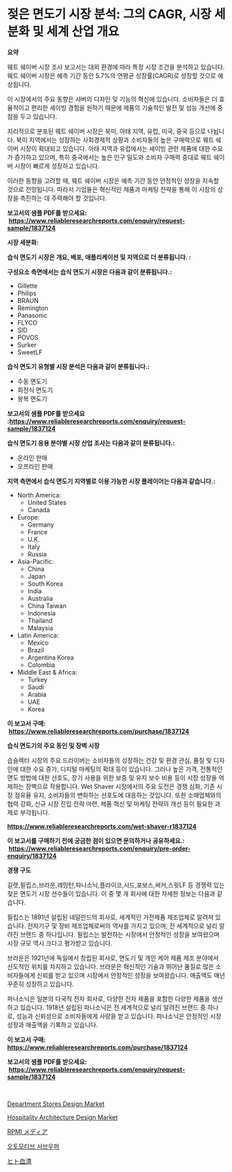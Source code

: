 <p><h1>젖은 면도기 시장 분석: 그의 CAGR, 시장 세분화 및 세계 산업 개요</h1></p><p><strong>요약</strong></p>
<p><p>웨트 쉐이버 시장 조사 보고서는 대외 환경에 따라 특정 시장 조건을 분석하고 있습니다. 웨트 쉐이버 시장은 예측 기간 동안 5.7%의 연평균 성장률(CAGR)로 성장할 것으로 예상됩니다.</p><p>이 시장에서의 주요 동향은 샤버의 디자인 및 기능의 혁신에 있습니다. 소비자들은 더 효율적이고 편리한 셰이빙 경험을 원하기 때문에 제품의 기술적인 발전 및 성능 개선에 중점을 두고 있습니다.</p><p>지리적으로 분포된 웨트 쉐이버 시장은 북미, 아태 지역, 유럽, 미국, 중국 등으로 나뉩니다. 북미 지역에서는 성장하는 사회경제적 상황과 소비자들의 높은 구매력으로 웨트 쉐이버 시장이 확대되고 있습니다. 아태 지역과 유럽에서는 셰이빙 관련 제품에 대한 수요가 증가하고 있으며, 특히 중국에서는 높은 인구 밀도와 소비자 구매력 증대로 웨트 쉐이버 시장이 빠르게 성장하고 있습니다.</p><p>이러한 동향을 고려할 때, 웨트 쉐이버 시장은 예측 기간 동안 안정적인 성장을 지속할 것으로 전망됩니다. 따라서 기업들은 혁신적인 제품과 마케팅 전략을 통해 이 시장의 성장을 촉진하는 데 주력해야 할 것입니다.</p></p>
<p><strong>보고서의 샘플 PDF를 받으세요: &nbsp;<a href="https://www.reliableresearchreports.com/enquiry/request-sample/1837124">https://www.reliableresearchreports.com/enquiry/request-sample/1837124</a></strong></p>
<p><strong>시장 세분화:</strong></p>
<p><strong> 습식 면도기 시장은 개요, 배포, 애플리케이션 및 지역으로 더 분류됩니다. :</strong></p>
<p><strong>구성요소 측면에서는 습식 면도기 시장은 다음과 같이 분류됩니다.:</strong></p>
<p><ul><li>Gillette</li><li>Philips</li><li>BRAUN</li><li>Remington</li><li>Panasonic</li><li>FLYCO</li><li>SID</li><li>POVOS</li><li>Surker</li><li>SweetLF</li></ul></p>
<p><strong> 습식 면도기 유형별 시장 분석은 다음과 같이 분류됩니다.:</strong></p>
<p><ul><li>수동 면도기</li><li>회전식 면도기</li><li>왕복 면도기</li></ul></p>
<p><strong>보고서의 샘플 PDF를 받으세요 :<a href="https://www.reliableresearchreports.com/enquiry/request-sample/1837124">https://www.reliableresearchreports.com/enquiry/request-sample/1837124</a></strong></p>
<p><strong> 습식 면도기 응용 분야별 시장 산업 조사는 다음과 같이 분류됩니다.:</strong></p>
<p><ul><li>온라인 판매</li><li>오프라인 판매</li></ul></p>
<p><strong>지역 측면에서 습식 면도기 지역별로 이용 가능한 시장 플레이어는 다음과 같습니다.:</strong></p>
<p><ul>
    <li>
        North America:
        <ul>
            <li>United States</li>
            <li>Canada</li>
        </ul>
    </li>
    <li>
        Europe:
        <ul>
            <li>Germany</li>
            <li>France</li>
            <li>U.K.</li>
            <li>Italy</li>
            <li>Russia</li>
        </ul>
    </li>
    <li>
        Asia-Pacific:
        <ul>
            <li>China</li>
            <li>Japan</li>
            <li>South Korea</li>
            <li>India</li>
            <li>Australia</li>
            <li>China Taiwan</li>
            <li>Indonesia</li>
            <li>Thailand</li>
            <li>Malaysia</li>
        </ul>
    </li>
    <li>
        Latin America:
        <ul>
            <li>Mexico</li>
            <li>Brazil</li>
            <li>Argentina Korea</li>
            <li>Colombia</li>
        </ul>
    </li>
    <li>
        Middle East & Africa:
        <ul>
            <li>Turkey</li>
            <li>Saudi</li>
            <li>Arabia</li>
            <li>UAE</li>
            <li>Korea</li>
        </ul>
    </li>
    </ul></p>
<p><strong>이 보고서 구매: &nbsp;<a href="https://www.reliableresearchreports.com/purchase/1837124">https://www.reliableresearchreports.com/purchase/1837124</a></strong></p>
<p><strong>습식 면도기의 주요 동인 및 장벽 시장</strong></p>
<p><p>습슬렉터 시장의 주요 드라이버는 소비자들의 성장하는 건강 및 환경 관심, 품질 및 디자인에 대한 수요 증가, 디지털 마케팅의 확대 등이 있습니다. 그러나 높은 가격, 전통적인 면도 방법에 대한 선호도, 장기 사용을 위한 보증 및 유지 보수 비용 등이 시장 성장을 억제하는 장벽으로 작용합니다. Wet Shaver 시장에서의 주요 도전은 경쟁 심화, 기존 시장 점유율 유지, 소비자들의 변화하는 선호도에 대응하는 것입니다. 또한 소매업체와의 협력 강화, 신규 시장 진입 전략 마련, 제품 혁신 및 마케팅 전략의 개선 등이 필요한 과제로 부각됩니다.</p></p>
<p><strong><a href="https://www.reliableresearchreports.com/wet-shaver-r1837124">https://www.reliableresearchreports.com/wet-shaver-r1837124</a></strong></p>
<p><strong>이 보고서를 구매하기 전에 궁금한 점이 있으면 문의하거나 공유하세요.: &nbsp;<a href="https://www.reliableresearchreports.com/enquiry/pre-order-enquiry/1837124">https://www.reliableresearchreports.com/enquiry/pre-order-enquiry/1837124</a></strong></p>
<p><strong>경쟁 구도</strong></p>
<p><p>길렛,필립스,브라운,레밍턴,파나소닉,플라이코,시드,포보스,써커,스윗LF 등 경쟁력 있는 젖은 면도기 시장 선수들이 있습니다. 이 중 몇 개 회사에 대한 자세한 정보는 다음과 같습니다.</p><p>필립스는 1891년 설립된 네덜란드의 회사로, 세계적인 가전제품 제조업체로 알려져 있습니다. 전자기구 및 장비 제조업체로써의 역사를 가지고 있으며, 전 세계적으로 널리 알려진 브랜드 중 하나입니다. 필립스는 발전하는 시장에서 안정적인 성장을 보여왔으며 시장 규모 역시 크다고 평가받고 있습니다.</p><p>브라운은 1921년에 독일에서 창립된 회사로, 면도기 및 개인 케어 제품 제조 분야에서 선도적인 위치를 차지하고 있습니다. 브라운은 혁신적인 기술과 뛰어난 품질로 많은 소비자들에게 신뢰를 받고 있으며 시장에서 안정적인 성장을 보여왔습니다. 매출액도 매년 꾸준히 성장하고 있습니다.</p><p>파나소닉은 일본의 다국적 전자 회사로, 다양한 전자 제품을 포함한 다양한 제품을 생산하고 있습니다. 1918년 설립된 파나소닉은 전 세계적으로 널리 알려진 브랜드 중 하나로, 성능과 신뢰성으로 소비자들에게 사랑을 받고 있습니다. 파나소닉은 안정적인 시장 성장과 매출액을 기록하고 있습니다.</p></p>
<p><strong>이 보고서 구매: &nbsp; <a href="https://www.reliableresearchreports.com/purchase/1837124">https://www.reliableresearchreports.com/purchase/1837124</a></strong></p>
<p><strong>보고서의 샘플 PDF를 받으세요: &nbsp;<a href="https://www.reliableresearchreports.com/enquiry/request-sample/1837124">https://www.reliableresearchreports.com/enquiry/request-sample/1837124</a></strong><strong></strong></p>
<p>&nbsp;</p>
<p><p><a href="https://github.com/jj19131/Market-Research-Report-List-2/blob/main/department-stores-design-market.md">Department Stores Design Market</a></p><p><a href="https://github.com/marloy8/Market-Research-Report-List-4/blob/main/hospitality-architecture-design-market.md">Hospitality Architecture Design Market</a></p><p><a href="https://github.com/EthanMorar2011/Market-Research-Report-List-1/blob/main/751330224419.md">RPMI メディア</a></p><p><a href="https://github.com/vseigx30c9a1j/Market-Research-Report-List-1/blob/main/617431722408.md">오토모티브 서브우퍼</a></p><p><a href="https://github.com/dzy793153605/Market-Research-Report-List-1/blob/main/267494724418.md">ヒト血清</a></p></p>